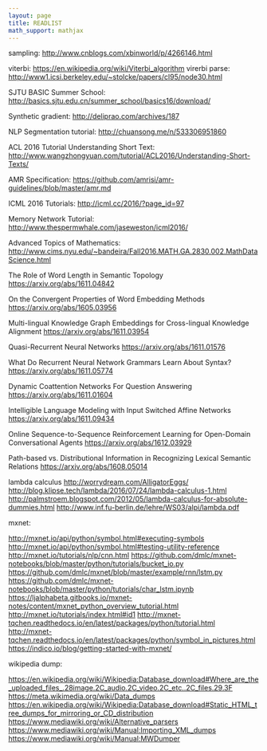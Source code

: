 ```yaml
---
layout: page
title: READLIST
math_support: mathjax
---
```



sampling: http://www.cnblogs.com/xbinworld/p/4266146.html

viterbi: https://en.wikipedia.org/wiki/Viterbi_algorithm
virerbi parse: http://www1.icsi.berkeley.edu/~stolcke/papers/cl95/node30.html

SJTU BASIC Summer School: http://basics.sjtu.edu.cn/summer_school/basics16/download/

Synthetic gradient: http://deliprao.com/archives/187

NLP Segmentation tutorial: http://chuansong.me/n/533306951860

ACL 2016 Tutorial Understanding Short Text:
http://www.wangzhongyuan.com/tutorial/ACL2016/Understanding-Short-Texts/

AMR Specification: https://github.com/amrisi/amr-guidelines/blob/master/amr.md

ICML 2016 Tutorials: http://icml.cc/2016/?page_id=97

Memory Network Tutorial: http://www.thespermwhale.com/jaseweston/icml2016/

Advanced Topics of Mathematics: http://www.cims.nyu.edu/~bandeira/Fall2016.MATH.GA.2830.002.MathDataScience.html

The Role of Word Length in Semantic Topology
https://arxiv.org/abs/1611.04842

On the Convergent Properties of Word Embedding Methods
https://arxiv.org/abs/1605.03956

Multi-lingual Knowledge Graph Embeddings for Cross-lingual Knowledge Alignment
https://arxiv.org/abs/1611.03954

Quasi-Recurrent Neural Networks
https://arxiv.org/abs/1611.01576

What Do Recurrent Neural Network Grammars Learn About Syntax?
https://arxiv.org/abs/1611.05774

Dynamic Coattention Networks For Question Answering
https://arxiv.org/abs/1611.01604

Intelligible Language Modeling with Input Switched Affine Networks
https://arxiv.org/abs/1611.09434

Online Sequence-to-Sequence Reinforcement Learning for Open-Domain Conversational Agents
https://arxiv.org/abs/1612.03929

Path-based vs. Distributional Information in Recognizing Lexical Semantic Relations
https://arxiv.org/abs/1608.05014

lambda calculus
http://worrydream.com/AlligatorEggs/
http://blog.klipse.tech/lambda/2016/07/24/lambda-calculus-1.html
http://palmstroem.blogspot.com/2012/05/lambda-calculus-for-absolute-dummies.html
http://www.inf.fu-berlin.de/lehre/WS03/alpi/lambda.pdf

mxnet:

http://mxnet.io/api/python/symbol.html#executing-symbols
http://mxnet.io/api/python/symbol.html#testing-utility-reference
http://mxnet.io/tutorials/nlp/cnn.html
https://github.com/dmlc/mxnet-notebooks/blob/master/python/tutorials/bucket_io.py
https://github.com/dmlc/mxnet/blob/master/example/rnn/lstm.py
https://github.com/dmlc/mxnet-notebooks/blob/master/python/tutorials/char_lstm.ipynb
https://ljalphabeta.gitbooks.io/mxnet-notes/content/mxnet_python_overview_tutorial.html
http://mxnet.io/tutorials/index.html#id1
http://mxnet-tqchen.readthedocs.io/en/latest/packages/python/tutorial.html
http://mxnet-tqchen.readthedocs.io/en/latest/packages/python/symbol_in_pictures.html
https://indico.io/blog/getting-started-with-mxnet/

wikipedia dump:

https://en.wikipedia.org/wiki/Wikipedia:Database_download#Where_are_the_uploaded_files_.28image.2C_audio.2C_video.2C_etc..2C_files.29.3F
https://meta.wikimedia.org/wiki/Data_dumps
https://en.wikipedia.org/wiki/Wikipedia:Database_download#Static_HTML_tree_dumps_for_mirroring_or_CD_distribution
https://www.mediawiki.org/wiki/Alternative_parsers
https://www.mediawiki.org/wiki/Manual:Importing_XML_dumps
https://www.mediawiki.org/wiki/Manual:MWDumper




